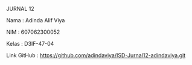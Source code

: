 JURNAL 12

Nama : Adinda Alif Viya

NIM : 607062300052

Kelas : D3IF-47-04

Link GitHub : https://github.com/adindaviya/ISD-Jurnal12-adindaviya.git